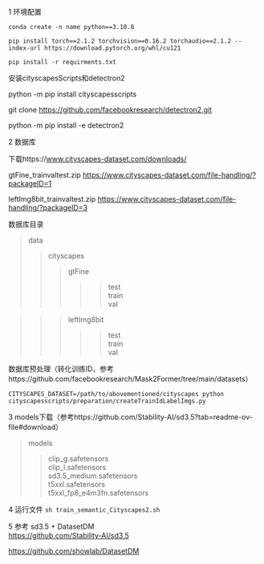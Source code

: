 1 环境配置

```conda create -n name python==3.10.8```

```pip install torch==2.1.2 torchvision==0.16.2 torchaudio==2.1.2 --index-url https://download.pytorch.org/whl/cu121```

```pip install -r requirments.txt```

安装cityscapesScripts和detectron2

python -m pip install cityscapesscripts 

git clone https://github.com/facebookresearch/detectron2.git

python -m pip install -e detectron2

2 数据库

下载https://www.cityscapes-dataset.com/downloads/

gtFine_trainvaltest.zip  https://www.cityscapes-dataset.com/file-handling/?packageID=1

leftImg8bit_trainvaltest.zip  https://www.cityscapes-dataset.com/file-handling/?packageID=3

数据库目录
> data
>> cityscapes
>>> gtFine
>>>>> test  
>>>>> train  
>>>>> val  

>>> leftImg8bit
>>>>> test  
>>>>> train  
>>>>> val  
 
数据库预处理（转化训练ID，参考https://github.com/facebookresearch/Mask2Former/tree/main/datasets）

```CITYSCAPES_DATASET=/path/to/abovementioned/cityscapes python cityscapesscripts/preparation/createTrainIdLabelImgs.py```


3 models下载（参考https://github.com/Stability-AI/sd3.5?tab=readme-ov-file#download）

> models
>> clip_g.safetensors  
>> clip_l.safetensors  
>> sd3.5_medium.safetensors  
>> t5xxl.safetensors  
>> t5xxl_fp8_e4m3fn.safetensors  
 

4 运行文件
```sh train_semantic_Cityscapes2.sh```



5 参考
sd3.5 + DatasetDM  
https://github.com/Stability-AI/sd3.5

https://github.com/showlab/DatasetDM

